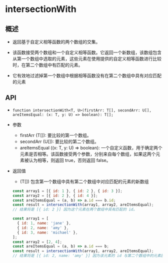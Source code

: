 # intersectionWith

## 概述

+ 返回基于自定义相等函数的两个数组的交集。

+ 该函数接受两个数组和一个自定义相等函数。它返回一个新数组，该数组包含从第一个数组中选取的元素，这些元素在使用提供的自定义相等函数进行比较时，在第二个数组中有匹配的元素。

+ 它有效地过滤掉第一个数组中根据相等函数没有在第二个数组中具有对应匹配的元素

## API

+ `function intersectionWith<T, U>(firstArr: T[], secondArr: U[], areItemsEqual: (x: T, y: U) => boolean): T[];`

+ 参数

  + firstArr (T[]): 要比较的第一个数组。
  + secondArr (U[]): 要比较的第二个数组。
  + areItemsEqual ((x: T, y: U) => boolean): 一个自定义函数，用于确定两个元素是否相等。该函数接受两个参数，分别来自每个数组，如果这两个元素被认为相等，则返回 true，否则返回 false。

+ 返回值

  + (T[]) 包含第一个数组中具有第二个数组中对应匹配的元素的新数组

  ```js
  const array1 = [{ id: 1 }, { id: 2 }, { id: 3 }];
  const array2 = [{ id: 2 }, { id: 4 }];
  const areItemsEqual = (a, b) => a.id === b.id;
  const result = intersectionWith(array1, array2, areItemsEqual);
  // 结果将是 [{ id: 2 }] 因为这个元素在两个数组中具有匹配的 id。
  ```

  ```js
  const array1 = [
    { id: 1, name: 'jane' },
    { id: 2, name: 'amy' },
    { id: 3, name: 'michael' },
  ];
  const array2 = [2, 4];
  const areItemsEqual = (a, b) => a.id === b;
  const result = intersectionWith(array1, array2, areItemsEqual);
  // 结果将是 [{ id: 2, name: 'amy' }] 因为该元素的 id 与第二个数组中的元素匹配。
  ```
